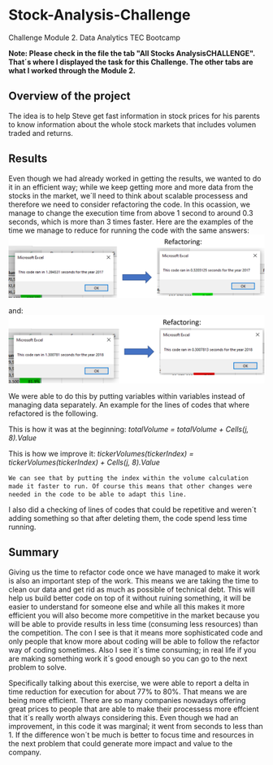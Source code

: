 # Stock-Analysis-Challenge
Challenge Module 2. Data Analytics TEC Bootcamp

**Note: Please check in the file the tab "All Stocks AnalysisCHALLENGE". That´s where I displayed the task for this Challenge. The other tabs are what I worked through the Module 2.**

## Overview of the project
The idea is to help Steve get fast information in stock prices for his parents to know information about the whole stock markets that includes volumen traded and returns.

## Results
Even though we had already worked in getting the results, we wanted to do it in an efficient way; while we keep getting more and more data from the stocks in the market, we´ll need to think about scalable processess and therefore we need to consider refactoring the code. In this ocassion, we manage to change the execution time from above 1 second to around 0.3 seconds, which is more than 3 times faster. Here are the examples of the time we manage to reduce for running the code with the same answers: 
![Alt text](Resources/VBA_Challenge_2017.png "Reduction of time when refactoring code for 2017 output")

and:
![Alt text](Resources/VBA_Challenge_2018.png "Reduction of time when refactoring code for 2018 output")

We were able to do this by putting variables within variables instead of managing data separately. An example for the lines of codes that where refactored is the following.

This is how it was at the beginning: *totalVolume = totalVolume + Cells(j, 8).Value*

This is how we improve it: *tickerVolumes(tickerIndex) = tickerVolumes(tickerIndex) + Cells(j, 8).Value*


    We can see that by putting the index within the volume calculation made it faster to run. Of course this means that other changes were needed in the code to be able to adapt this line.


I also did a checking of lines of codes that could be repetitive and weren´t adding something so that after deleting them, the code spend less time running.


## Summary

Giving us the time to refactor code once we have managed to make it work is also an important step of the work. This means we are taking the time to clean our data and get rid as much as possible of technical debt. This will help us build better code on top of it without ruining something, it will be easier to understand for someone else and while all this makes it more efficient you will also become more competitive in the market because you will be able to provide results in less time (consuming less resources) than the competition. The con I see is that it means more sophisticated code and only people that know more about coding will be able to follow the refactor way of coding sometimes. Also I see it´s time consuming; in real life if you are making something work it´s good enough so you can go to the next problem to solve.

Specifically talking about this exercise, we were able to report a delta in time reduction for execution for about 77% to 80%. That means we are being more efficient. There are so many companies nowadays offering great prices to people that are able to make their processess more effcient that it´s really worth always considering this. Even though we had an improvement, in this code it was marginal; it went from seconds to less than 1. If the difference won´t be much is better to focus time and resources in the next problem that could generate more impact and value to the company.
